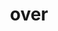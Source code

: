 ---
language: nl
title: over
meta_tags:
  title: Over ASRR
  text: "Benieuwd naar alle ins and outs van ASRR, lees dan de over ons pagina.
    Hier vind je nuttige informatie zoals: wat doet ASRR, hoe is ASRR ontstaan,
    waarom ASRR en veel meer!"
info:
  date: September 9, 2021 12:00 AM
  author: Lotte Boonstra
  client: ASRR
landing:
  title: Over ASRR
  text: ASRR is een jong, dynamisch en innovatief softwarebedrijf. Wij zijn
    gespecialiseerd in het ontwikkelen van Software- en Hardware op maat, het
    aanbieden van Business Analytics and Insights en het aanbieden van IT-Teams
    as a Service (ITTAAS).
  image: DSC09408-min.jpg
image: dsc00185.jpg
section:
  - content: >-
      # Wat doet ASRR


      ASRR is een jong, dynamisch en innovatief softwarebedrijf. Wij zijn gespecialiseerd in het ontwikkelen van Software- en Hardware op maat, het aanbieden van Business Analytics and Insights en IT-Teams as a Service (ITTAAS).
  - content: >-
      #Hoe is ASRR ontstaan


      ASRR is begonnen als een hobby van vier vrienden, maar wat begon als een uit de hand gelopen hobby groeide al snel uit tot een innovatief en snelgroeiend bedrijf.   
      

      Elk bedrijf begint onderaan. Onderaan was voor ASRR simpele websites maken. De vrienden waren echter leergierig en vast beraden, dus de simpele websites ontwikkelde zich al snel tot high-end websites. ASRR doet inmiddels zo veel meer dan alleen websites maken.
      

      ASRR is een echte pionier in software geworden waarbij de mentaliteit van: “Ik heb het nog nooit gedaan, dus ik denk dat ik het wel kan” centraal staat en tot nu toe nog nooit heeft gefaald.


      De naam ASRR is een combinatie van de voorletters van de oprichters. De A staat voor Amar Ramdas. De S staat voor Satyam Mohan. De eerste R staat voor Ré-Angelo Jarvis. De laatste R staat voor Rayel Hardwarsing.


      De interesses en passies van de oprichters liepen echter uiteen, waardoor Amar Ramdas is opgetreden als eigenaar en Managing Director. Ré-Angelo Jarvis is nog steeds werkzaam bij ASRR als Front-End Lead Developer. Satyam Mohan en Rayel Hardwarsing zijn uiteindelijk een ander pad ingeslagen. Ondanks dat de vier oprichters niet allemaal meer samenwerken, zijn zij tot op de dag van vandaag nog steeds goede vrienden.
    media:
      images:
        - image: DSC07258-min.jpg
          alt: ASRR sign 
  - content: >-
      #Wat is onze werkmethode


      ASRR onderscheidt zich door zijn moderne werkmethode. Wij beginnen met een geheel vrijblijvende procesanalyse, waardoor er echt duidelijk wordt wat jij nodig hebt en wij een passende oplossing kunnen leveren. Vervolgens staat er een team van specialisten klaar om met die passende oplossing aan de slag te gaan. “Co-makership” heeft hierin een centrale rol. 


      Wij houden ons bezig met “innovatie” en gebruiken alleen maar de nieuwste technologiën, hierdoor heeft de klant gegarandeerd een snel, duurzaam en gebruiksvriendelijk product. Wij zijn constant opzoek naar manieren om onszelf en onze producten te verbeteren. Dit houdt jouw product snel, duurzaam en gebruiksvriendelijk. Het is belangrijk om te blijven verbeteren, hierdoor blijft jouw applicatie up-to-date en betrouwbaar op de lange termijn.


      Verder vinden wij het belangrijk om dit zo effectief mogelijk te doen. Dit doen wij door te werken met microservices. Dat zijn schaalbare, modulaire software bouwsteentjes waaruit wij onze producten opbouwen. Hierdoor heeft de klant een product dat snel tot stand komt met alle voordelen maatwerk.
    media:
      images:
        - image: DSC09400 (1)-min.jpg
          alt: ASRR sign 
  - content: >-
      # Wie is ASRR


      Bij ASRR zijn er een aantal eigenschappen die wij belangrijk vinden om terug te zien in onze teamleden. Dat is niet zo zeer jarenlange ervaring, maar meer potentie en het vermogen om complexe problemen op te lossen. Wij hebben gemerkt dat mensen met deze eigenschappen een enorme groei meemaken bij ASRR, doordat zij de vrijheid hebben om zichzelf verder te ontwikkelen. Dit is voordelig voor de klant, omdat wij mensen aanbieden die gedreven zijn, snel nieuwe dingen oppakken en gewend zijn aan een uitdaging. Klik [hier](https://asrr.nl/team) om een kijkje te nemen bij ons Team.
    media:
      images:
        - image: DSC09389-min.jpg
          alt: Co-workers     

---